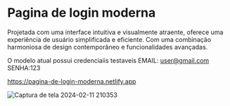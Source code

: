 # Pagina de login moderna

Projetada com uma interface intuitiva e visualmente atraente, oferece uma experiência de usuário simplificada e eficiente. Com uma combinação harmoniosa de design contemporâneo e funcionalidades avançadas.

O modelo atual possui credenciaiis testaveis
EMAIL: user@gmail.com
SENHA:123

https://pagina-de-login-moderna.netlify.app

![Captura de tela 2024-02-11 210353](https://github.com/ArrozDoce007/Pagina-de-login-moderna/assets/143344186/9fea0b5e-053e-4b37-a79e-7bf9c8bae580)

